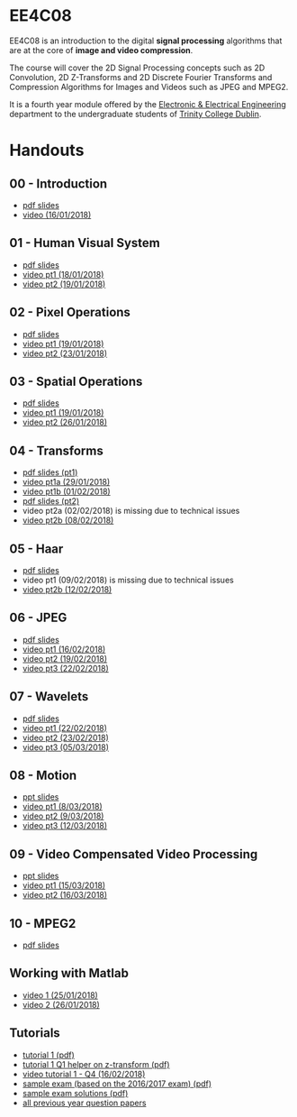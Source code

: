 # EE4C08

EE4C08 is an introduction to the digital **signal processing**
algorithms that are at the core of **image and video compression**.

The course will cover the 2D Signal Processing concepts such as 2D
Convolution, 2D Z-Transforms and 2D Discrete Fourier Transforms and
Compression Algorithms for Images and Videos such as JPEG and MPEG2.

It is a fourth year module offered by the [Electronic & Electrical
Engineering](https://www.tcd.ie/eleceng/) department to the
undergraduate students of [Trinity College
Dublin](https://www.tcd.ie).

# Handouts

## 00 - Introduction

* [pdf slides](/handouts/handout-00-introduction.pdf)
* [video (16/01/2018)](https://youtu.be/8nIrgDCW0fU)

## 01 - Human Visual System
* [pdf slides](/handouts/handout-01-human-visual-system.pdf)
* [video pt1 (18/01/2018)](https://youtu.be/ZH3Tfxsc0YY)
* [video pt2 (19/01/2018)](https://youtu.be/WvdaYXhZYE4)

## 02 - Pixel Operations
* [pdf slides](/handouts/handout-02-pixelops.pdf)
* [video pt1 (19/01/2018)](https://youtu.be/eA3kaW-GYco)
* [video pt2 (23/01/2018)](https://youtu.be/HIAp2QlBUOU)

## 03 - Spatial Operations
* [pdf slides](/handouts/handout-03-spatialops.pdf)
* [video pt1 (19/01/2018)](https://youtu.be/QSjCgHM-wTE)
* [video pt2 (26/01/2018)](https://youtu.be/l5gob1NYGSk)

## 04 - Transforms 
* [pdf slides (pt1)](/handouts/handout-04-xforms-pt1.pdf)
* [video pt1a (29/01/2018)](https://youtu.be/4AKGKNnWH98)
* [video pt1b (01/02/2018)](https://youtu.be/i8HY8zPVtuI)
* [pdf slides (pt2)](/handouts/handout-04-xforms-pt2.pdf)
* video pt2a (02/02/2018) is missing due to technical issues
* [video pt2b (08/02/2018)](https://youtu.be/IsAVI8Vk53I)

## 05 - Haar 
* [pdf slides](/handouts/handout-05-haar.pdf)
* video pt1 (09/02/2018) is missing due to technical issues
* [video pt2b (12/02/2018)](https://youtu.be/RMXOEitJoRc)

## 06 - JPEG
* [pdf slides](/handouts/handout-06-jpeg.pdf)
* [video pt1 (16/02/2018)](https://youtu.be/oJcPNHoRSV0)
* [video pt2 (19/02/2018)](https://youtu.be/TZp4kyqCFT0)
* [video pt3 (22/02/2018)](https://youtu.be/ZEJSP9BR3UE)

## 07 - Wavelets
* [pdf slides](/handouts/handout-07-wavelets.pdf)
* [video pt1 (22/02/2018)](https://youtu.be/FdW6SEH2IXA)
* [video pt2 (23/02/2018)](https://youtu.be/HyTDyLU2FsQ)
* [video pt3 (05/03/2018)](https://youtu.be/Si7FGw5ZF6M)

## 08 - Motion
* [ppt slides](/handouts/ho8_motion_1516.pptx)
* [video pt1 (8/03/2018)](https://youtu.be/KCi47MtiFh8)
* [video pt2 (9/03/2018)](https://youtu.be/wSuYyks73Rk)
* [video pt3 (12/03/2018)](https://youtu.be/CN6JZoywM0g)

## 09 - Video Compensated Video Processing
* [ppt slides](/handouts/ho9_video_apps_1516.pptx)
* [video pt1 (15/03/2018)](https://youtu.be/-yEV7oLSppw)
* [video pt2 (16/03/2018)](https://youtu.be/IxDUfjFTHtc)

## 10 - MPEG2
* [pdf slides](/handouts/handout-10-mpeg2.pdf)

## Working with Matlab
* [video 1 (25/01/2018)](https://youtu.be/_ST2bh1Dey8)
* [video 2 (26/01/2018)](https://youtu.be/l5gob1NYGSk)

## Tutorials
* [tutorial 1 (pdf)](/tutorials/tutorial-01.pdf)
* [tutorial 1 Q1 helper on z-transform (pdf)](/tutorials/tutorial-01-helper.pdf)
* [video tutorial 1 - Q4 (16/02/2018)](https://youtu.be/UwuosXZgu2I)
* [sample exam (based on the 2016/2017 exam) (pdf)](/tutorials/EEC08-sample-exam.pdf)
* [sample exam solutions (pdf)](/tutorials/EE4C08-sample-exam-solution.pdf)
* [all previous year question papers](/tutorials/)

